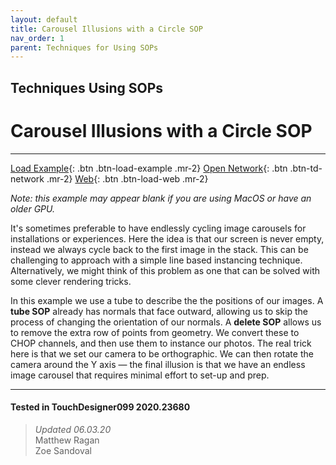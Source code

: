 ```yaml
---
layout: default
title: Carousel Illusions with a Circle SOP
nav_order: 1
parent: Techniques for Using SOPs
---
```


## Techniques Using SOPs
# Carousel Illusions with a Circle SOP

*****

[Load Example](?remoteTox=){: .btn .btn-load-example .mr-2}
[Open Network](?openNetwork=True){: .btn .btn-td-network .mr-2}
[Web](?openInBrowser=True){: .btn .btn-load-web .mr-2}

*Note: this example may appear blank if you are using MacOS or have an older GPU.*

It's sometimes preferable to have endlessly cycling image carousels for installations or experiences. Here the idea is that our screen is never empty, instead we always cycle back to the first image in the stack. This can be challenging to approach with a simple line based instancing technique. Alternatively, we might think of this problem as one that can be solved with some clever rendering tricks.

In this example we use a tube to describe the the positions of our images. A **tube SOP** already has normals that face outward, allowing us to skip the process of changing the orientation of our normals. A **delete SOP** allows us to remove the extra row of points from geometry. We convert these to CHOP channels, and then use them to instance our photos. The real trick here is that we set our camera to be orthographic. We can then rotate the camera around the Y axis — the final illusion is that we have an endless image carousel that requires minimal effort to set-up and prep.

---

#### Tested in TouchDesigner099 2020.23680 
>*Updated 06.03.20*  
Matthew Ragan  
Zoe Sandoval  